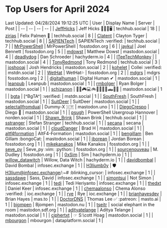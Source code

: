# Top Users for April 2024
Last Updated: 04/28/2024 19:12:25 UTC
| User | Display Name | Server | Post |
| -- | -- | -- | -- |
| [JeffHicks](https://techhub.social/@JeffHicks) | Jeff Hicks 🐶🎼🍷🖥️ | techhub.social | 18 |
| [zirias](https://techhub.social/@zirias) | Felix Palmen 📯 | techhub.social | 8 |
| [Clatent](https://techhub.social/@Clatent) | Clayton Tyger | techhub.social | 8 |
| [SAPIENTech](https://techhub.social/@SAPIENTech) | SAPIENTech :verified: | techhub.social | 7 |
| [MrPowerShell](https://fosstodon.org/@MrPowerShell) | MrPowerShell | fosstodon.org | 6 |
| [jaykul](https://fosstodon.org/@jaykul) | Joel Bennett | fosstodon.org | 5 |
| [mdowst](https://mastodon.social/@mdowst) | Matthew Dowst | mastodon.social | 4 |
| [deadlydog](https://hachyderm.io/@deadlydog) | Dan Schroeder | hachyderm.io | 4 |
| [ITeeTechMonkey](https://mastodon.social/@ITeeTechMonkey) |  | mastodon.social | 4 |
| [TonyRedmond](https://techhub.social/@TonyRedmond) | Tony Redmond | techhub.social | 3 |
| [joshooaj](https://mastodon.social/@joshooaj) | Josh Hendricks | mastodon.social | 2 |
| [kohelet](https://mstdn.social/@kohelet) | Collei :verified: | mstdn.social | 2 |
| [WetHat](https://fosstodon.org/@WetHat) | WetHat💦 | fosstodon.org | 2 |
| [mdgrs](https://fosstodon.org/@mdgrs) | mdgrs | fosstodon.org | 2 |
| [digitalhuman](https://mastodon.social/@digitalhuman) | Digital Human ✔ | mastodon.social | 1 |
| [leanpub](https://mastodon.social/@leanpub) | Leanpub | mastodon.social | 1 |
| [rmbolger](https://mastodon.social/@rmbolger) | Ryan Bolger | mastodon.social | 1 |
| [schizanon](https://mastodon.social/@schizanon) | 🍄🌈🎮💻🚲🥓🎃💀🏴🛻🇺🇸 | mastodon.social | 1 |
| [bgta](https://mstdn.social/@bgta) | [^BgTA^] :verified: | mstdn.social | 1 |
| [SouthFresh](https://mastodon.social/@SouthFresh) | SouthFresh | mastodon.social | 1 |
| [SuitDeer](https://mastodon.social/@SuitDeer) | SuitDeer | mastodon.social | 1 |
| [selectallfromdual](https://mastodon.uno/@selectallfromdual) | Dummy-X 🇮🇹 | mastodon.uno | 1 |
| [DiegoCrespo](https://mastodon.social/@DiegoCrespo) | Diego 🌲 | mastodon.social | 1 |
| [psugh](https://norden.social/@psugh) | PowerShell Usergroup Hannover | norden.social | 1 |
| [Shawn_Brink](https://techhub.social/@Shawn_Brink) | Shawn Brink | techhub.social | 1 |
| [sstranger](https://techhub.social/@sstranger) | Stefan Stranger | techhub.social | 1 |
| [secana](https://mastodon.social/@secana) | secana | mastodon.social | 1 |
| [cloudDanger](https://mastodon.social/@cloudDanger) | Brad H | mastodon.social | 1 |
| [altf4formation](https://mastodon.social/@altf4formation) | AltF4-Formation | mastodon.social | 1 |
| [bengillam](https://mastodon.social/@bengillam) | Ben Gillam :bongoCat: | mastodon.social | 1 |
| [jborean](https://fosstodon.org/@jborean) | Jordan Borean | fosstodon.org | 1 |
| [mikekanakos](https://fosstodon.org/@mikekanakos) | Mike Kanakos | fosstodon.org | 1 |
| [seve_py](https://fosstodon.org/@seve_py) | Seve_py :vim: :python: | fosstodon.org | 1 |
| [sourcenouveau](https://fosstodon.org/@sourcenouveau) | M. Dudley | fosstodon.org | 1 |
| [0xSim](https://hachyderm.io/@0xSim) | Sim | hachyderm.io | 1 |
| [willow_datawitch](https://hachyderm.io/@willow_datawitch) | Willow, Data Witch | hachyderm.io | 1 |
| [davidbombal](https://infosec.exchange/@davidbombal) | David Bombal | infosec.exchange | 1 |
| [H3liumb0y](https://infosec.exchange/@H3liumb0y) | 🛡 H3lium@infosec.exchange/:~# :blinking_cursor:​ | infosec.exchange | 1 |
| [sassdawe](https://infosec.exchange/@sassdawe) | Sass, David | infosec.exchange | 1 |
| [simontsui](https://infosec.exchange/@simontsui) | Not Simon | infosec.exchange | 1 |
| [tedi](https://infosec.exchange/@tedi) | Tedi Heriyanto | infosec.exchange | 1 |
| [thedxt](https://infosec.exchange/@thedxt) | Daniel Keer | infosec.exchange | 1 |
| [chemaalonso](https://ioc.exchange/@chemaalonso) | Chema Alonso :verified: | ioc.exchange | 1 |
| [rye](https://ioc.exchange/@rye) | Rye | ioc.exchange | 1 |
| [brianhayesdev](https://mas.to/@brianhayesdev) | Brian Hayes | mas.to | 1 |
| [DoctorDNS](https://masto.ai/@DoctorDNS) | Thomas Lee ✅ :patreon: | masto.ai | 1 |
| [bjompen](https://mastodon.nu/@bjompen) | Bjompen | mastodon.nu | 1 |
| [tseitr](https://mastodon.sdf.org/@tseitr) | social elephant in the room | mastodon.sdf.org | 1 |
| [adityatelange](https://mastodon.social/@adityatelange) | Aditya Telange | mastodon.social | 1 |
| [ciphertxt](https://mastodon.social/@ciphertxt) | ☞ S:\cott Hoag | mastodon.social | 1 |
| [mbourgon](https://dataplatform.social/@mbourgon) | mbourgon | dataplatform.social | 1 |
